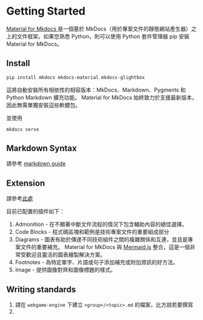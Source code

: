 # Getting Started

[Material for Mkdocs ](https://squidfunk.github.io/mkdocs-material/getting-started/) 是一個基於 MkDocs（用於專案文件的靜態網站產生器）之上的文件框架。如果您熟悉 Python，則可以使用 Python 套件管理器 pip 安裝 Material for MkDocs。

## Install

```bash
pip install mkdocs mkdocs-material mkdocs-glightbox
```

這將自動安裝所有相依性的相容版本：MkDocs、Markdown、Pygments 和 Python Markdown 擴充功能。 Material for MkDocs 始終致力於支援最新版本，因此無需單獨安裝這些軟體包。

並使用
```bash
mkdocs serve
```

## Markdown Syntax

請參考 [markdown guide](https://www.markdownguide.org/basic-syntax/)

## Extension

請參考[此處](https://squidfunk.github.io/mkdocs-material/reference/)

目前已配置的插件如下：

1. Admonition - 在不顯著中斷文件流程的情況下包含輔助內容的絕佳選擇。
2. Code Blocks - 程式碼區塊和範例是技術專案文件的重要組成部分
3. Diagrams - 圖表有助於傳達不同技術組件之間的複雜關係和互連，並且是專案文件的重要補充。 Material for MkDocs 與 [Mermaid.js](https://mermaid.js.org/) 整合，這是一個非常受歡迎且靈活的圖表繪製解決方案。
4. Footnotes - 為特定單字、片語或句子添加補充或附加資訊的好方法。
5. Image - 提供圖像對齊和圖像標題的樣式。

## Writing standards

1. 請在 `webgame-engine` 下建立 `<group>/<topic>.md` 的檔案，比方說若要撰寫
2. 
